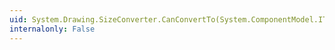 ```yaml
---
uid: System.Drawing.SizeConverter.CanConvertTo(System.ComponentModel.ITypeDescriptorContext,System.Type)
internalonly: False
---
```

